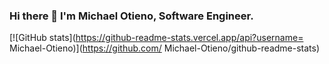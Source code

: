 ### Hi there 👋 I'm Michael Otieno, Software Engineer.

[![GitHub stats](https://github-readme-stats.vercel.app/api?username=
Michael-Otieno)](https://github.com/
Michael-Otieno/github-readme-stats)


<!--
Here are some ideas to get you started:

- 🔭 I’m currently working on ...
- 🌱 I’m currently learning ...
- 👯 I’m looking to collaborate on ...
- 🤔 I’m looking for help with ...
- 💬 Ask me about ...
- 📫 How to reach me: ...
- 😄 Pronouns: ...
- ⚡ Fun fact: ...
-->
